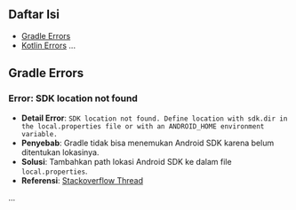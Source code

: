## Daftar Isi
- [Gradle Errors](#gradle-errors)
- [Kotlin Errors](#kotlin-errors)
...

## Gradle Errors

### Error: SDK location not found
- **Detail Error**: `SDK location not found. Define location with sdk.dir in the local.properties file or with an ANDROID_HOME environment variable.`
- **Penyebab**: Gradle tidak bisa menemukan Android SDK karena belum ditentukan lokasinya.
- **Solusi**: Tambahkan path lokasi Android SDK ke dalam file `local.properties`.
- **Referensi**: [Stackoverflow Thread](link)

...

